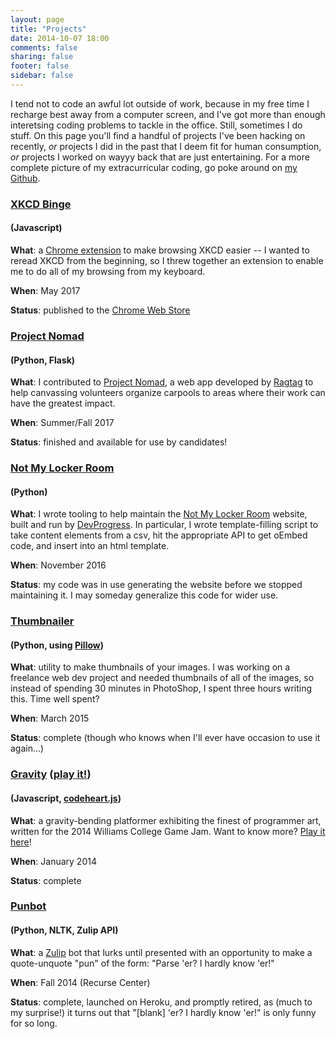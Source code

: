 ```yaml
---
layout: page
title: "Projects"
date: 2014-10-07 18:00
comments: false
sharing: false
footer: false
sidebar: false
---
```

I tend not to code an awful lot outside of work, because in my free time I recharge best away from a computer screen, and I've got more than enough interetsing coding problems to tackle in the office. Still, sometimes I do stuff. On this page you'll find a handful of projects I've been hacking on recently, _or_ projects I did in the past that I deem fit for human consumption, _or_ projects I worked on wayyy back that are just entertaining. For a more complete picture of my extracurricular coding, go poke around on [my Github](//github.com/maiamcc).

<div class="project">
    <p>
        <h3><a href="//github.com/maiamcc/xkcd_binge" target="_blank">XKCD Binge</a></h3><h4>(Javascript)</h4>
    </p>
        <strong>What</strong>: a <a href="//chrome.google.com/webstore/detail/xkcd-binge/pnhnbhcdjnblacgalelbbnkpkkffchgb?hl=en-US&gl=US" target="_blank">Chrome extension</a> to make browsing XKCD easier -- I wanted to reread XKCD from the beginning, so I threw together an extension to enable me to do all of my browsing from my keyboard.
    <p>
        <strong>When</strong>: May 2017
    </p>
    <p>
        <strong>Status</strong>: published to the <a href="//chrome.google.com/webstore/detail/xkcd-binge/pnhnbhcdjnblacgalelbbnkpkkffchgb?hl=en-US&gl=US" target="_blank">Chrome Web Store</a>
    </p>
</div>

<div class="project">
    <p>
        <h3><a href="//github.com/RagtagOpen/nomad" target="_blank">Project Nomad</a></h3><h4>(Python, Flask)</h4>
    </p>
        <strong>What</strong>: I contributed to <a href="//ragtag.org/nomad/">Project Nomad</a>, a web app developed by <a href="//ragtag.org">Ragtag</a> to help canvassing volunteers organize carpools to areas where their work can have the greatest impact.
    </p>
    <p>
        <strong>When</strong>: Summer/Fall 2017 
    </p>
    <p>
        <strong>Status</strong>: finished and available for use by candidates! 
    </p>
</div>

<div class="project">
    <p>
        <h3><a href="//github.com/maiamcc/not-my-locker-room/tree/generalizedContentScript" target="_blank">Not My Locker Room</a></h3><h4>(Python)</h4>
    </p>
        <strong>What</strong>: I wrote tooling to help maintain the <a href="//notmylockerroom.com" target="_blank">Not My Locker Room</a> website, built and run by <a href="https://devprogress.us" target="_blank">DevProgress</a>. In particular, I wrote template-filling script to take content elements from a csv, hit the appropriate API to get oEmbed code, and insert into an html template.
    </p>
    <p>
        <strong>When</strong>: November 2016
    </p>
    <p>
        <strong>Status</strong>: my code was in use generating the website before we stopped maintaining it. I may someday generalize this code for wider use.
    </p>
</div>


<div class="project">
    <p>
        <h3><a href="//github.com/maiamcc/thumbnailer" target="-_blank">Thumbnailer</a></h3><h4>(Python, using <a href="//pillow.readthedocs.io/en/4.1.x/" target="-_blank">Pillow</a>)</h4>
    </p>
        <strong>What</strong>: utility to make thumbnails of your images. I was working on a freelance web dev project and needed thumbnails of all of the images, so instead of spending 30 minutes in PhotoShop, I spent three hours writing this. Time well spent? 
    </p>
    <p>
        <strong>When</strong>: March 2015
    </p>
    <p>
        <strong>Status</strong>: complete (though who knows when I'll ever have occasion to use it again...)
    </p>
</div>

<div class="project">
    <p>
        <h3><a href="//github.com/maiamcc/gravity" target="_blank">Gravity</a> (<a href="/projects/gravity/play.html">play it!</a>)</h3><h4>(Javascript, <a href="//codeheartjs.com" target="_blank">codeheart.js</a>)</h4>
    </p>
        <strong>What</strong>: a gravity-bending platformer exhibiting the finest of programmer art, written for the 2014 Williams College Game Jam. Want to know more? <a href="/projects/gravity/play.html">Play it here</a>!
    </p>
    <p>
        <strong>When</strong>: January 2014
    </p>
    <p>
        <strong>Status</strong>: complete
    </p>
</div>

<div class="project">
    <p>
        <h3><a href="//github.com/maiamcc/punbot" target="_blank">Punbot</a></h3><h4>(Python, NLTK, Zulip API)</h4>
    </p>
        <strong>What</strong>: a <a href="https://zulip.org" target="_blank">Zulip</a> bot that lurks until presented with an opportunity to make a quote-unquote "pun" of the form: "Parse 'er? I hardly know 'er!"
    </p>
    <p>
        <strong>When</strong>: Fall 2014 (Recurse Center)
    <p>
        <strong>Status</strong>: complete, launched on Heroku, and promptly retired, as (much to my surprise!) it turns out that "[blank] 'er? I hardly know 'er!" is only funny for so long.
    </p>
</div>
